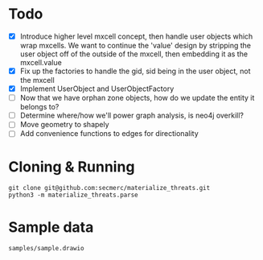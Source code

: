 # Todo
- [x] Introduce higher level mxcell concept, then handle user objects which wrap mxcells. We want to continue the 'value' design by stripping the user object off of the outside of the mxcell, then embedding it as the mxcell.value
- [x] Fix up the factories to handle the gid, sid being in the user object, not the mxcell
- [x] Implement UserObject and UserObjectFactory
- [ ] Now that we have orphan zone objects, how do we update the entity it belongs to?
- [ ] Determine where/how we'll power graph analysis, is neo4j overkill?
- [ ] Move geometry to shapely
- [ ] Add convenience functions to edges for directionality

# Cloning & Running
```
git clone git@github.com:secmerc/materialize_threats.git
python3 -m materialize_threats.parse
```

# Sample data
```
samples/sample.drawio
```
